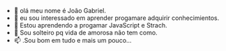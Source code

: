 - 👋 olá meu nome é João Gabriel.
- 👀 eu sou interessado em aprender progamare adquirir conhecimientos.
- 🌱 Estou aprendendo a progamar JavaScript e Strach.
- 💞️ Sou solteiro pq vida de amorosa não tem como.
- 📫 .Sou bom em tudo e mais um pouco...

<!---
Dorneles10/Dorneles10 is a ✨ special ✨ repository because its `README.md` (this file) appears on your GitHub profile.
You can click the Preview link to take a look at your changes.
--->
